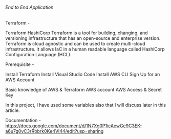 ###### End to End Application 


Terraform - 

Terraform HashiCorp Terraform is a tool for building, changing, and versioning infrastructure that has an open-source and enterprise version. Terraform is cloud agnostic and can be used to create multi-cloud infrastructure. It allows IaC in a human readable language called HashiCorp Configuration Language (HCL).

Prerequisite -

Install Terraform
Install Visual Studio Code
Install AWS CLI
Sign Up for an AWS Account

Basic knowledge of AWS & Terraform
AWS account
AWS Access & Secret Key

In this project, I have used some variables also that I will discuss later in this article.

Documentation - 
https://docs.google.com/document/d/1N7Xg0P1icAewGe9C3EK-a6u7g0vC3rRbbrk0Ke4Vi44/edit?usp=sharing
